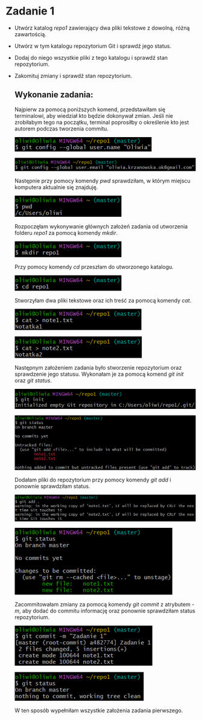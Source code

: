 # Zadanie 1
- Utwórz katalog _repo1_ zawierający dwa pliki tekstowe z dowolną, różną zawartością.
- Utwórz w tym katalogu repozytorium Git i sprawdź jego status.
- Dodaj do niego wszystkie pliki z tego katalogu i sprawdź stan repozytorium.
- Zakomituj zmiany i sprawdź stan repozytorium.

  ## Wykonanie zadania:

  Najpierw za pomocą poniższych komend, przedstawiłam się terminalowi, aby wiedział kto będzie dokonywał zmian.
  Jeśli nie zrobiłabym tego na początku, terminal poprosiłby o określenie kto jest autorem podczas tworzenia commitu.
  
  ![name](https://github.com/okrzanowska/GIT/blob/main/name.png)
  
  ![email](https://github.com/okrzanowska/GIT/blob/main/email.png)

  Następnie przy pomocy komendy _pwd_ sprawdziłam, w którym miejscu komputera aktualnie się znajduję.

  ![1](https://github.com/okrzanowska/GIT/blob/main/1.png)

  Rozpoczęłam wykonywanie głównych założeń zadania od utworzenia folderu _repo1_ za pomocą komendy _mkdir_.
  
  ![2](https://github.com/okrzanowska/GIT/blob/main/2.png)

  Przy pomocy komendy _cd_ przeszłam do utworzonego katalogu.

  ![3](https://github.com/okrzanowska/GIT/blob/main/3.png)

  Stworzyłam dwa pliki tekstowe oraz ich treść za pomocą komendy _cat_.
  
  ![4](https://github.com/okrzanowska/GIT/blob/main/4.png)

  ![5](https://github.com/okrzanowska/GIT/blob/main/5.png)

  Następnym założeniem zadania było stworzenie repozytorium oraz sprawdzenie jego statusu.
  Wykonałam je za pomocą komend _git init_ oraz _git status_.

  ![6](https://github.com/okrzanowska/GIT/blob/main/6.png)

  ![7](https://github.com/okrzanowska/GIT/blob/main/7.png)

  Dodałam pliki do repozytorium przy pomocy komendy _git add_ i ponownie sprawdziłam status.

  ![8](https://github.com/okrzanowska/GIT/blob/main/8.png)

  ![9](https://github.com/okrzanowska/GIT/blob/main/9.png)

  Zacommitowałam zmiany za pomocą komendy _git commit_ z atrybutem _-m_, aby dodać do commitu informację oraz ponownie sprawdziłam status repozytorium.

  ![10](https://github.com/okrzanowska/GIT/blob/main/10.png)

  ![11](https://github.com/okrzanowska/GIT/blob/main/11.png)

  W ten sposób wypełniłam wszystkie założenia zadania pierwszego.
  
  

  
